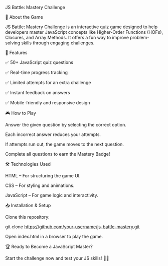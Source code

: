 JS Battle: Mastery Challenge

🚀 About the Game

JS Battle: Mastery Challenge is an interactive quiz game designed to help developers master JavaScript concepts like Higher-Order Functions (HOFs), Closures, and Array Methods. It offers a fun way to improve problem-solving skills through engaging challenges.

📌 Features

✅ 50+ JavaScript quiz questions

✅ Real-time progress tracking

✅ Limited attempts for an extra challenge

✅ Instant feedback on answers

✅ Mobile-friendly and responsive design

🎮 How to Play

Answer the given question by selecting the correct option.

Each incorrect answer reduces your attempts.

If attempts run out, the game moves to the next question.

Complete all questions to earn the Mastery Badge!

🛠️ Technologies Used

HTML – For structuring the game UI.

CSS – For styling and animations.

JavaScript – For game logic and interactivity.

📥 Installation & Setup

Clone this repository:

git clone https://github.com/your-username/js-battle-mastery.git

Open index.html in a browser to play the game.

🏆 Ready to Become a JavaScript Master?

Start the challenge now and test your JS skills! 🚀🔥

